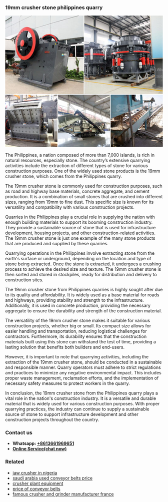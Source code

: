 <h3>19mm crusher stone philippines quarry</h3><img src='1704951388.jpg' alt=''><p>The Philippines, a nation composed of more than 7,000 islands, is rich in natural resources, especially stone. The country’s extensive quarrying activities include the extraction of different types of stone for various construction purposes. One of the widely used stone products is the 19mm crusher stone, which comes from the Philippines quarry.</p><p>The 19mm crusher stone is commonly used for construction purposes, such as road and highway base materials, concrete aggregate, and cement production. It is a combination of small stones that are crushed into different sizes, ranging from 19mm to fine dust. This specific size is known for its versatility and compatibility with various construction projects.</p><p>Quarries in the Philippines play a crucial role in supplying the nation with enough building materials to support its booming construction industry. They provide a sustainable source of stone that is used for infrastructure development, housing projects, and other construction-related activities. The 19mm crusher stone is just one example of the many stone products that are produced and supplied by these quarries.</p><p>Quarrying operations in the Philippines involve extracting stone from the earth's surface or underground, depending on the location and type of stone being extracted. Once the stone is extracted, it undergoes a crushing process to achieve the desired size and texture. The 19mm crusher stone is then sorted and stored in stockpiles, ready for distribution and delivery to construction sites.</p><p>The 19mm crusher stone from Philippines quarries is highly sought after due to its quality and affordability. It is widely used as a base material for roads and highways, providing stability and strength to the infrastructure. Additionally, it is used in concrete production, providing the necessary aggregate to ensure the durability and strength of the construction material.</p><p>The versatility of the 19mm crusher stone makes it suitable for various construction projects, whether big or small. Its compact size allows for easier handling and transportation, reducing logistical challenges for contractors. Furthermore, its durability ensures that the construction materials built using this stone can withstand the test of time, providing a lasting solution that benefits both builders and end-users.</p><p>However, it is important to note that quarrying activities, including the extraction of the 19mm crusher stone, should be conducted in a sustainable and responsible manner. Quarry operators must adhere to strict regulations and practices to minimize any negative environmental impact. This includes proper waste management, reclamation efforts, and the implementation of necessary safety measures to protect workers in the quarry.</p><p>In conclusion, the 19mm crusher stone from the Philippines quarry plays a vital role in the nation's construction industry. It is a versatile and durable material that is widely used for various construction purposes. With proper quarrying practices, the industry can continue to supply a sustainable source of stone to support infrastructure development and other construction projects throughout the country.</p><h3>Contact us</h3><ul><li><strong>Whatsapp:&nbsp;<a href="https://wa.me/8613661969651">+8613661969651</a></strong></li><li><a href="https://swt.shibang-china.com/?git&amp;zhl&amp;19mm crusher stone philippines quarry"><strong>Online Service(chat now)</strong></a></li></ul><h3>Related</h3><ul><li><a href='jaw crusher in nigeria.md'>jaw crusher in nigeria</a></li><li><a href='saudi arabia used conveyor belts price.md'>saudi arabia used conveyor belts price</a></li><li><a href='crusher plant equipment.md'>crusher plant equipment</a></li><li><a href='price of conveyor belts.md'>price of conveyor belts</a></li><li><a href='famous crusher and grinder manufacturer france.md'>famous crusher and grinder manufacturer france</a></li></ul>